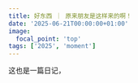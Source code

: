 ```yaml
---
title: 好东西 ｜ 原来朋友是这样来的啊！
date: '2025-06-21T00:00:00+01:00'
image:
  focal_point: 'top'
tags: ['2025', 'moment']
---
```


这也是一篇日记，